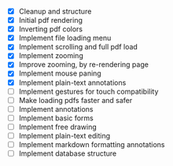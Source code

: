 - [x] Cleanup and structure
- [x] Initial pdf rendering
- [x] Inverting pdf colors
- [x] Implement file loading menu
- [x] Implement scrolling and full pdf load
- [x] Implement zooming
- [x] Improve zooming, by re-rendering page
- [x] Implement mouse paning
- [x] Implement plain-text annotations
- [ ] Implement gestures for touch compatibility
- [ ] Make loading pdfs faster and safer
- [ ] Implement annotations
- [ ] Implement basic forms
- [ ] Implement free drawing
- [ ] Implement plain-text editing
- [ ] Implement markdown formatting annotations
- [ ] Implement database structure
